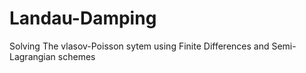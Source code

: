 # Landau-Damping
Solving The vlasov-Poisson sytem using Finite Differences and Semi-Lagrangian schemes
